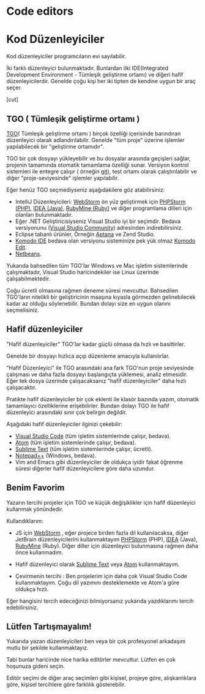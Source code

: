# Code editors
# Kod Düzenleyiciler

Kod düzenleyiciler programcıların evi sayılabilir.

İki farklı düzenleyici bulunmaktadır. Bunlardan ilki IDE(Integrated Development Environment - Tümleşik geliştirme ortamı) ve diğeri hafif düzenleyicilerdir. Genelde çoğu kişi her iki tipten de kendine uygun bir araç seçer.

[cut]

## TGO ( Tümleşik geliştirme ortamı )

[TGO](https://tr.wikipedia.org/wiki/T%C3%BCmle%C5%9Fik_geli%C5%9Ftirme_ortam%C4%B1)( Tümleşik geliştirme ortamı ) birçok özelliği içerisinde barındıran düzenleyici olarak adlandırılabilir. Genelde "tüm proje" üzerine işlemler yapılabilecek bir "geliştirme ortamıdır".

TGO bir çok dosyayı yükleyebilir ve bu dosyalar arasında geçişleri sağlar, projenin tamamında otomatik tamamlama özelliği sunar. Versiyon kontrol sistemleri ile entegre çalışır ( örneğin [git](https://git-scm.com/)), test ortamı olarak çalıştırılabilir ve diğer "proje-seviyesinde" işlemler yapılabilir.

Eğer henüz TGO seçmediyseniz aşağıdakilere göz atabilirsiniz:

- IntelliJ Düzenleyicileri: [WebStorm](http://www.jetbrains.com/webstorm/) ön yüz geliştirmek için [PHPStorm (PHP)](http://www.jetbrains.com/phpstorm/), [IDEA (Java)](http://www.jetbrains.com/idea/), [RubyMine (Ruby)](http://www.jetbrains.com/ruby/) ve diğer programlama dilleri için olanları bulunmaktadır.
- Eğer .NET Geliştiricisiyseniz Visual Studio iyi bir seçimdir. Bedava versiyonunu ([Visual Studio Community](https://www.visualstudio.com/vs/community/)) adresinden indirebilirsiniz.
- Eclipse tabanlı ürünler, Örneğin [Aptana](http://www.aptana.com/) ve Zend Studio.
- [Komodo IDE](http://www.activestate.com/komodo-ide) bedava olan versiyonu sisteminize pek yük olmaz [Komodo Edit](http://www.activestate.com/komodo-edit).
- [Netbeans](http://netbeans.org/).

Yukarıda bahsedilen tüm TGO'lar Windows ve Mac işletim sistemlerinde çalışmaktadır, Visual Studio haricindekiler ise Linux üzerinde çalışabilmektedir.

Çoğu ücretli olmasına rağmen deneme süresi mevcuttur. Bahsedilen TGO'ların nitelikli bir geliştiricinin maaşına kıyasla görmezden gelinebilecek kadar az olduğu söylenebilir. Bundan dolayı size en uygun olanını seçmelisiniz.

## Hafif düzenleyiciler

"Hafif düzenleyiciler" TGO'lar kadar güçlü olmasa da hızlı ve basittirler.

Genelde bir dosyayı hızlıca açıp düzenleme amacıyla kullanılırlar.

"Hafif Düzenleyici" ile TGO arasındaki ana fark TGO'nun proje seviyesinde çalışması ve daha fazla dosyayı başlangıçta yüklemesi, analiz etmesidir. Eğer tek dosya üzerinde çalışacaksanız "hafif düzenleyiciler" daha hızlı çalışacaktır.

Pratikte hafif düzenleyiciler bir çok eklenti ile klasör bazında yazım, otomatik tamamlayıcı özelliklerine erişebilirler. Bundan dolayı TGO ile hafif düzenleyici arasındaki sınır çok belirgin değildir.

Aşağıdaki hafif düzenleyiciler ilginizi çekebilir:

- [Visual Studio Code](https://code.visualstudio.com/) (tüm işletim sistemlerinde çalışır, bedava).
- [Atom](https://atom.io/) (tüm işletim sistemlerinde çalışır, bedava).
- [Sublime Text](http://www.sublimetext.com) (tüm işletim sistemlerinde çalışır, ücretli).
- [Notepad++](https://notepad-plus-plus.org/) (Windows, bedava).
- Vim and Emacs gibi düzenleyiciler de oldukça iyidir fakat öğrenme süresi diğerler hafif düzenleyicilere göre daha uzundur.

## Benim Favorim

Yazarın tercihi projeler için TGO ve küçük değişiklikler için hafif düzenleyici kullanmak yönündedir.

Kullandıklarım:

- JS için [WebStorm](http://www.jetbrains.com/webstorm/) , eğer projece birden fazla dil kullanılacaksa, diğer JetBrain düzenleyicilerini kullanmaktayım  [PHPStorm](http://www.jetbrains.com/phpstorm/) (PHP), [IDEA](http://www.jetbrains.com/idea/) (Java), [RubyMine](http://www.jetbrains.com/ruby/) (Ruby). Diğer diller için düzenleyici bulunmasına rağmen daha önce kullanmadım.
- Hafif düzenleyici olarak [Sublime Text](http://www.sublimetext.com) veya [Atom](https://atom.io/) kullanmaktayım.

- Çevirmenin tercihi : Ben projelerim için daha çok Visual Studio Code kullanmaktayım. Çoğu dil yazımını desteklemekte ve Atom'a göre oldukça hızlı.

Eğer hangisini tercih edeceğinizi bilmiyorsanız yukarıda yazdıklarımı tercih edebilirsiniz.


## Lütfen Tartışmayalım!

Yukarıda yazan düzenleyicileri ben veya bir çok profesyonel arkadaşım mutlu bir şekilde kullanmaktayız.

Tabi bunlar haricinde nice harika editörler mevcuttur. Lütfen en çok hoşunuza gideni seçin.

Editör seçimi de diğer araç seçimleri gibi kişisel, projeye göre, alışkanlıklara göre, kişisel tercihlere göre farklılık gösterebilir.
